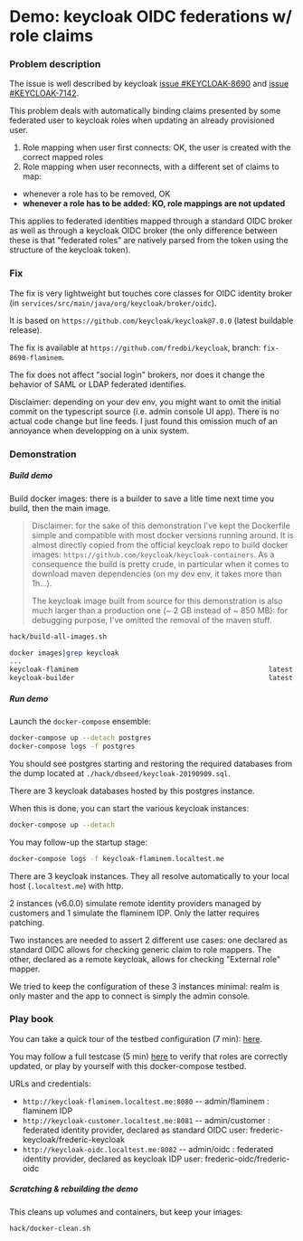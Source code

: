 # Demo: keycloak OIDC federations w/ role claims

### Problem description

The issue is well described by keycloak [issue #KEYCLOAK-8690](https://issues.jboss.org/browse/KEYCLOAK-8690)
and [issue #KEYCLOAK-7142](https://issues.jboss.org/browse/KEYCLOAK-7142).

This problem deals with automatically binding claims presented by some federated user to keycloak roles
when updating an already provisioned user.

1. Role mapping when user first connects: OK, the user is created with the correct mapped roles
2. Role mapping when user reconnects, with a different set of claims to map: 
  * whenever a role has to be removed, OK
  * **whenever a role has to be added: KO, role mappings are not updated**

This applies to federated identities mapped through a standard OIDC broker
as well as through a keycloak OIDC broker (the only difference between these is 
that "federated roles" are natively parsed from the token using the structure of the keycloak token).

### Fix

The fix is very lightweight but touches core classes for OIDC identity broker (in `services/src/main/java/org/keycloak/broker/oidc`).

It is based on `https://github.com/keycloak/keycloak@7.0.0` (latest buildable release).

The fix is available at `https://github.com/fredbi/keycloak`, branch: `fix-8690-flaminem`.

The fix does not affect "social login" brokers, nor does it change the behavior of SAML or LDAP federated identifies.

Disclaimer: depending on your dev env, you might want to omit the initial commit on the typescript source (i.e. admin console UI app).
There is no actual code change but line feeds. I just found this omission much of an annoyance when developping on a unix system.

### Demonstration

##### Build demo

Build docker images: there is a builder to save a litle time next time you build, then the main image.

> Disclaimer: for the sake of this demonstration I've kept the Dockerfile simple and compatible with most docker versions running around.
> It is almost directly copied from the official keycloak repo to build docker images: `https://github.com/keycloak/keycloak-containers`.
> As a consequence the build is pretty crude, in particular when it comes to download maven dependencies (on my dev env, it takes more than 1h...).
>
> The keycloak image built from source for this demonstration is also much larger than a production one (~ 2 GB instead of ~ 850 MB):
> for debugging purpose, I've omitted the removal of the maven stuff.

```bash
hack/build-all-images.sh
```

```bash
docker images|grep keycloak
...
keycloak-flaminem                                               latest                            7f355a10e8dd        6 hours ago         2.13GB
keycloak-builder                                                latest                            91e39cf04dd9        28 hours ago        910MB
```

##### Run demo

Launch the `docker-compose` ensemble:

```bash 
docker-compose up --detach postgres 
docker-compose logs -f postgres 
```

You should see postgres starting and restoring the required databases from the dump located at `./hack/dbseed/keycloak-20190909.sql`.

There are 3 keycloak databases hosted by this postgres instance.

When this is done, you can start the various keycloak instances:

```bash
docker-compose up --detach
```

You may follow-up the startup stage:
```bash
docker-compose logs -f keycloak-flaminem.localtest.me
```

There are 3 keycloak instances. They all resolve automatically to your local host (`.localtest.me`) with http.

2 instances (v6.0.0) simulate remote identity providers managed by customers and 1 simulate the flaminem IDP. Only the latter requires patching.

Two instances are needed to assert 2 different use cases: one declared as standard OIDC allows for checking generic claim to role mappers. The other, declared as a 
remote keycloak, allows for checking "External role" mapper.

We tried to keep the configuration of these 3 instances minimal: realm is only master and the app to connect is simply the admin console.

### Play book

You can take a quick tour of the testbed configuration (7 min): [here](https://raw.githubusercontent.com/fredbi/flaminem-testbed/master/docs/config.mp4).

You may follow a full testcase (5 min) [here](https://raw.githubusercontent.com/fredbi/flaminem-testbed/master/docs/demo.mp4) to verify that roles are correctly updated, or play by yourself with this docker-compose testbed.

URLs and credentials:

* `http://keycloak-flaminem.localtest.me:8080`   -- admin/flaminem : flaminem IDP
* `http://keycloak-customer.localtest.me:8081`   -- admin/customer : federated identity provider, declared as standard OIDC
                                                    user: frederic-keycloak/frederic-keycloak
* `http://keycloak-oidc.localtest.me:8082`       -- admin/oidc : federated identity provider, declared as keycloak IDP
                                                    user: frederic-oidc/frederic-oidc



##### Scratching & rebuilding the demo

This cleans up volumes and containers, but keep your images:

```bash 
hack/docker-clean.sh
```
